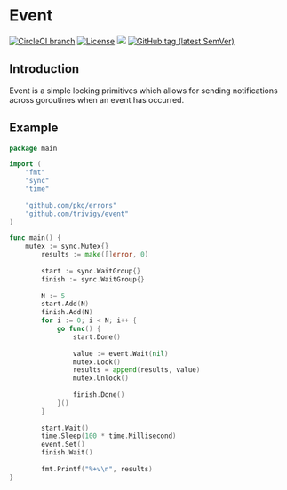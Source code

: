 # Event
[![CircleCI branch](https://img.shields.io/circleci/project/github/trivigy/event/master.svg?label=master&logo=circleci)](https://circleci.com/gh/trivigy/workflows/event)
[![License](https://img.shields.io/badge/License-MIT-blue.svg)](LICENSE.md)
[![](https://godoc.org/github.com/trivigy/event?status.svg&style=flat)](http://godoc.org/github.com/trivigy/event)
[![GitHub tag (latest SemVer)](https://img.shields.io/github/tag/trivigy/event.svg?style=flat&color=e36397&label=release)](https://github.com/trivigy/event/releases/latest)

## Introduction
Event is a simple locking primitives which allows for sending notifications 
across goroutines when an event has occurred.

## Example
```go
package main

import (
	"fmt"
	"sync"
	"time"
	
	"github.com/pkg/errors"
	"github.com/trivigy/event"
)

func main() {
	mutex := sync.Mutex{}
    	results := make([]error, 0)
    
    	start := sync.WaitGroup{}
    	finish := sync.WaitGroup{}
    	
    	N := 5
    	start.Add(N)
    	finish.Add(N)
    	for i := 0; i < N; i++ {
    		go func() {
    			start.Done()
    			
    			value := event.Wait(nil)
    			mutex.Lock()
    			results = append(results, value)
    			mutex.Unlock()
    
    			finish.Done()
    		}()
    	}
    
    	start.Wait()
    	time.Sleep(100 * time.Millisecond)
    	event.Set()
    	finish.Wait()
    	
    	fmt.Printf("%+v\n", results)
}
```
